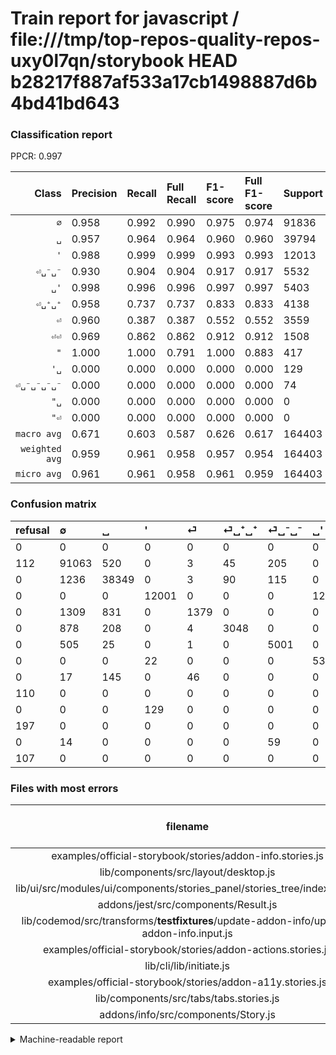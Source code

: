 # Train report for javascript / file:///tmp/top-repos-quality-repos-uxy0l7qn/storybook HEAD b28217f887af533a17cb1498887d6b4bd41bd643

### Classification report

PPCR: 0.997

| Class | Precision | Recall | Full Recall | F1-score | Full F1-score | Support | Full Support | PPCR |
|------:|:----------|:-------|:------------|:---------|:---------|:--------|:-------------|:-----|
| `∅` | 0.958| 0.992| 0.990| 0.975| 0.974| 91836| 91948| 0.999 |
| `␣` | 0.957| 0.964| 0.964| 0.960| 0.960| 39794| 39794| 1.000 |
| `'` | 0.988| 0.999| 0.999| 0.993| 0.993| 12013| 12013| 1.000 |
| `⏎␣⁻␣⁻` | 0.930| 0.904| 0.904| 0.917| 0.917| 5532| 5532| 1.000 |
| `␣'` | 0.998| 0.996| 0.996| 0.997| 0.997| 5403| 5403| 1.000 |
| `⏎␣⁺␣⁺` | 0.958| 0.737| 0.737| 0.833| 0.833| 4138| 4138| 1.000 |
| `⏎` | 0.960| 0.387| 0.387| 0.552| 0.552| 3559| 3559| 1.000 |
| `⏎⏎` | 0.969| 0.862| 0.862| 0.912| 0.912| 1508| 1508| 1.000 |
| `"` | 1.000| 1.000| 0.791| 1.000| 0.883| 417| 527| 0.791 |
| `'␣` | 0.000| 0.000| 0.000| 0.000| 0.000| 129| 129| 1.000 |
| `⏎␣⁻␣⁻␣⁻␣⁻` | 0.000| 0.000| 0.000| 0.000| 0.000| 74| 74| 1.000 |
| `"␣` | 0.000| 0.000| 0.000| 0.000| 0.000| 0| 197| 0.000 |
| `"⏎` | 0.000| 0.000| 0.000| 0.000| 0.000| 0| 107| 0.000 |
| `macro avg` | 0.671| 0.603| 0.587| 0.626| 0.617| 164403| 164929| 0.997 |
| `weighted avg` | 0.959| 0.961| 0.958| 0.957| 0.954| 164403| 164929| 0.997 |
| `micro avg` | 0.961| 0.961| 0.958| 0.961| 0.959| 164403| 164929| 0.997 |

### Confusion matrix

|refusal|  ∅| ␣| '| ⏎| ⏎␣⁺␣⁺| ⏎␣⁻␣⁻| ␣'| ⏎⏎| "| '␣| "␣| ⏎␣⁻␣⁻␣⁻␣⁻| "⏎| 
|:---|:---|:---|:---|:---|:---|:---|:---|:---|:---|:---|:---|:---|:---|
|0 |0 |0 |0 |0 |0 |0 |0 |0 |0 |0 |0 |0 |0 |
|112 |91063 |520 |0 |3 |45 |205 |0 |0 |0 |0 |0 |0 |0 |
|0 |1236 |38349 |0 |3 |90 |115 |0 |1 |0 |0 |0 |0 |0 |
|0 |0 |0 |12001 |0 |0 |0 |12 |0 |0 |0 |0 |0 |0 |
|0 |1309 |831 |0 |1379 |0 |0 |0 |40 |0 |0 |0 |0 |0 |
|0 |878 |208 |0 |4 |3048 |0 |0 |0 |0 |0 |0 |0 |0 |
|0 |505 |25 |0 |1 |0 |5001 |0 |0 |0 |0 |0 |0 |0 |
|0 |0 |0 |22 |0 |0 |0 |5381 |0 |0 |0 |0 |0 |0 |
|0 |17 |145 |0 |46 |0 |0 |0 |1300 |0 |0 |0 |0 |0 |
|110 |0 |0 |0 |0 |0 |0 |0 |0 |417 |0 |0 |0 |0 |
|0 |0 |0 |129 |0 |0 |0 |0 |0 |0 |0 |0 |0 |0 |
|197 |0 |0 |0 |0 |0 |0 |0 |0 |0 |0 |0 |0 |0 |
|0 |14 |0 |0 |0 |0 |59 |0 |1 |0 |0 |0 |0 |0 |
|107 |0 |0 |0 |0 |0 |0 |0 |0 |0 |0 |0 |0 |0 |

### Files with most errors

| filename | number of errors|
|:----:|:-----|
| examples/official-storybook/stories/addon-info.stories.js | 142 |
| lib/components/src/layout/desktop.js | 91 |
| lib/ui/src/modules/ui/components/stories_panel/stories_tree/index.test.js | 88 |
| addons/jest/src/components/Result.js | 81 |
| lib/codemod/src/transforms/__testfixtures__/update-addon-info/update-addon-info.input.js | 78 |
| examples/official-storybook/stories/addon-actions.stories.js | 68 |
| lib/cli/lib/initiate.js | 64 |
| examples/official-storybook/stories/addon-a11y.stories.js | 63 |
| lib/components/src/tabs/tabs.stories.js | 61 |
| addons/info/src/components/Story.js | 60 |

<details>
    <summary>Machine-readable report</summary>
```json
{
  "cl_report": {"\"": {"f1-score": 1.0, "precision": 1.0, "recall": 1.0, "support": 417}, "\"\u23ce": {"f1-score": 0.0, "precision": 0.0, "recall": 0.0, "support": 0}, "\"\u2423": {"f1-score": 0.0, "precision": 0.0, "recall": 0.0, "support": 0}, "\u0027": {"f1-score": 0.9932547072211876, "precision": 0.9875740618828176, "recall": 0.9990010821609923, "support": 12013}, "\u0027\u2423": {"f1-score": 0.0, "precision": 0.0, "recall": 0.0, "support": 129}, "macro avg": {"f1-score": 0.626058025070248, "precision": 0.6705149972251998, "recall": 0.6031029368582835, "support": 164403}, "micro avg": {"f1-score": 0.9606819826888804, "precision": 0.9606819826888804, "recall": 0.9606819826888804, "support": 164403}, "weighted avg": {"f1-score": 0.9568866102317921, "precision": 0.9594838403378708, "recall": 0.9606819826888804, "support": 164403}, "\u2205": {"f1-score": 0.9746759571439274, "precision": 0.9583359643030035, "recall": 0.9915828215514613, "support": 91836}, "\u23ce": {"f1-score": 0.5521521521521522, "precision": 0.9603064066852368, "recall": 0.38746838999719024, "support": 3559}, "\u23ce\u23ce": {"f1-score": 0.9122807017543859, "precision": 0.9687034277198212, "recall": 0.8620689655172413, "support": 1508}, "\u23ce\u2423\u207a\u2423\u207a": {"f1-score": 0.8326731320857805, "precision": 0.9575871819038643, "recall": 0.736587723537941, "support": 4138}, "\u23ce\u2423\u207b\u2423\u207b": {"f1-score": 0.9166055718475073, "precision": 0.9295539033457249, "recall": 0.9040130151843818, "support": 5532}, "\u23ce\u2423\u207b\u2423\u207b\u2423\u207b\u2423\u207b": {"f1-score": 0.0, "precision": 0.0, "recall": 0.0, "support": 74}, "\u2423": {"f1-score": 0.9602614182692307, "precision": 0.9568591247068217, "recall": 0.9636879931647987, "support": 39794}, "\u2423\u0027": {"f1-score": 0.9968506854390515, "precision": 0.9977748933803078, "recall": 0.9959281880436794, "support": 5403}},
  "cl_report_full": {"\"": {"f1-score": 0.8834745762711864, "precision": 1.0, "recall": 0.7912713472485768, "support": 527}, "\"\u23ce": {"f1-score": 0.0, "precision": 0.0, "recall": 0.0, "support": 107}, "\"\u2423": {"f1-score": 0.0, "precision": 0.0, "recall": 0.0, "support": 197}, "\u0027": {"f1-score": 0.9932547072211876, "precision": 0.9875740618828176, "recall": 0.9990010821609923, "support": 12013}, "\u0027\u2423": {"f1-score": 0.0, "precision": 0.0, "recall": 0.0, "support": 129}, "macro avg": {"f1-score": 0.6170496188751873, "precision": 0.6705149972251998, "recall": 0.5869539768782266, "support": 164929}, "micro avg": {"f1-score": 0.959147607885052, "precision": 0.9606819826888804, "recall": 0.9576181265878044, "support": 164929}, "weighted avg": {"f1-score": 0.9544658594009822, "precision": 0.9577415459444302, "recall": 0.9576181265878044, "support": 164929}, "\u2205": {"f1-score": 0.9740921003369524, "precision": 0.9583359643030035, "recall": 0.9903749945621438, "support": 91948}, "\u23ce": {"f1-score": 0.5521521521521522, "precision": 0.9603064066852368, "recall": 0.38746838999719024, "support": 3559}, "\u23ce\u23ce": {"f1-score": 0.9122807017543859, "precision": 0.9687034277198212, "recall": 0.8620689655172413, "support": 1508}, "\u23ce\u2423\u207a\u2423\u207a": {"f1-score": 0.8326731320857805, "precision": 0.9575871819038643, "recall": 0.736587723537941, "support": 4138}, "\u23ce\u2423\u207b\u2423\u207b": {"f1-score": 0.9166055718475073, "precision": 0.9295539033457249, "recall": 0.9040130151843818, "support": 5532}, "\u23ce\u2423\u207b\u2423\u207b\u2423\u207b\u2423\u207b": {"f1-score": 0.0, "precision": 0.0, "recall": 0.0, "support": 74}, "\u2423": {"f1-score": 0.9602614182692307, "precision": 0.9568591247068217, "recall": 0.9636879931647987, "support": 39794}, "\u2423\u0027": {"f1-score": 0.9968506854390515, "precision": 0.9977748933803078, "recall": 0.9959281880436794, "support": 5403}},
  "ppcr": 0.9968107488676946
}
```
</details>
